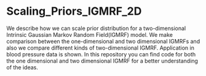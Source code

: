 # Scaling_Priors_IGMRF_2D
We describe how we can scale prior distribution for a two-dimensional Intrinsic Gaussian Markov Random Field(IGMRF) model. We make comparison between the one-dimensional and two dimensional IGMRFs and also we compare different kinds of two-dimensional IGMRF. Application in blood pressure data is shown.
In this repository you can find code for both the one dimensional and two dimensional IGMRF for a better understanding of the ideas. 


